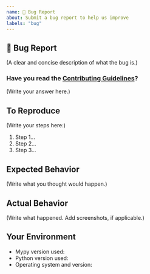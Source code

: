 ```yaml
---
name: 🐛 Bug Report
about: Submit a bug report to help us improve
labels: "bug"
---
```


<!--
Note: if you are reporting a wrong signature of a function or a class in
the standard library, then the typeshed tracker is better suited
for this report: https://github.com/python/typeshed/issues
-->

## 🐛 Bug Report

(A clear and concise description of what the bug is.)

### Have you read the [Contributing Guidelines](https://github.com/python/mypy/blob/master/CONTRIBUTING.md)?

(Write your answer here.)

## To Reproduce

(Write your steps here:)

1. Step 1...
1. Step 2...
1. Step 3...

## Expected Behavior

<!--
  How did you expect your project to behave?
  It’s fine if you’re not sure your understanding is correct.
  Write down what you thought would happen.
-->

(Write what you thought would happen.)

## Actual Behavior

<!--
  Did something go wrong?
  Is something broken, or not behaving as you expected?
  Describe this section in detail, and attach screenshots if possible.
  Don't only say "it doesn't work"!
-->

(Write what happened. Add screenshots, if applicable.)

## Your Environment

<!-- Include as many relevant details about the environment you experienced the bug in -->

- Mypy version used:
- Python version used:
- Operating system and version:
